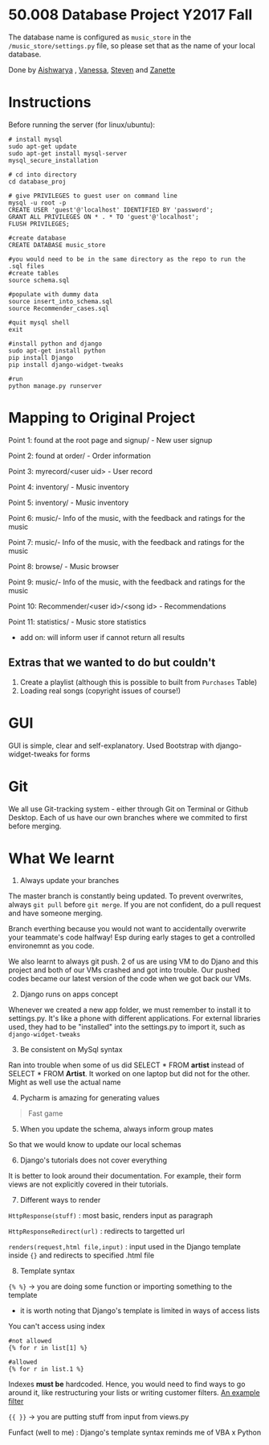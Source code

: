 # 50.008 Database Project Y2017 Fall

The database name is configured as `music_store` in the `/music_store/settings.py` file, so please set that as the name of your local database.

Done by [Aishwarya](https://github.com/aishwaryaprabhat) , [Vanessa](https://github.com/vanJargon), [Steven](https://github.com/kong-artist) and [Zanette](https://github.com/purplxholic)

# Instructions
Before running the server (for linux/ubuntu):
```
# install mysql
sudo apt-get update
sudo apt-get install mysql-server
mysql_secure_installation

# cd into directory
cd database_proj

# give PRIVILEGES to guest user on command line
mysql -u root -p
CREATE USER 'guest'@'localhost' IDENTIFIED BY 'password';
GRANT ALL PRIVILEGES ON * . * TO 'guest'@'localhost';
FLUSH PRIVILEGES;

#create database
CREATE DATABASE music_store

#you would need to be in the same directory as the repo to run the .sql files
#create tables
source schema.sql

#populate with dummy data
source insert_into_schema.sql
source Recommender_cases.sql

#quit mysql shell
exit

#install python and django
sudo apt-get install python
pip install Django
pip install django-widget-tweaks

#run
python manage.py runserver

```

# Mapping to Original Project

Point 1: found at the root page and signup/ - New user signup <br>

Point 2: found at order/ - Order information

Point 3: myrecord/\<user uid\> - User record

Point 4: inventory/ - Music inventory <br>

Point 5: inventory/ - Music inventory <br>

Point 6: music/- Info of the music, with the feedback and ratings for the music

Point 7: music/- Info of the music, with the feedback and ratings for the music

Point 8:  browse/ - Music browser

Point 9: music/- Info of the music, with the feedback and ratings for the music

Point 10: Recommender/\<user id\>/\<song id\> - Recommendations

Point 11: statistics/ - Music store statistics

* add on: will inform user if cannot return all results

## Extras that we wanted to do but couldn't
1. Create a playlist (although this is possible to built from ```Purchases``` Table)
2. Loading real songs (copyright issues of course!)

# GUI

GUI is simple, clear and self-explanatory. Used Bootstrap with django-widget-tweaks for forms

# Git

We all use Git-tracking system - either through Git on Terminal or Github Desktop. Each of us have our own branches where we commited to first before merging.

# What We learnt
1. Always update your branches

The master branch is constantly being updated. To prevent overwrites, always ```git pull``` before ```git merge```. If you are not confident, do a pull request and have someone merging.

Branch everthing because you would not want to accidentally overwrite your teammate's code halfway! Esp during early stages to get a controlled environemnt as you code.

We also learnt to always git push. 2 of us are using VM to do Djano and this project and both of our VMs crashed and got into trouble. Our pushed codes became our latest version of the code when we got back our VMs.

2. Django runs on apps concept

Whenever we created a new app folder, we must remember to install it to settings.py. It's like a phone with different applications. For external libraries used, they had to be "installed" into the settings.py to import it, such as ```django-widget-tweaks```

3. Be consistent on MySql syntax

Ran into trouble when some of us did SELECT * FROM **artist** instead of SELECT * FROM **Artist**. It worked on one laptop but did not for the other. Might as well use the actual name

4. Pycharm is amazing for generating values
> Fast game

5. When you update the schema, always inform group mates

So that we would know to update our local schemas

6. Django's tutorials does not cover everything

It is better to look around their documentation. For example, their form views are not explicitly covered in their tutorials.

7. Different ways to render

```HttpResponse(stuff)``` : most basic, renders input as paragraph

```HttpResponseRedirect(url)``` : redirects to targetted url

```renders(request,html file,input)``` : input used in the Django template inside ```{}``` and redirects to specified .html file

8. Template syntax

```{% %}``` -> you are doing some function or importing something to the template

* it is worth noting that Django's template is limited in ways of access lists

You can't access using index
```
#not allowed
{% for r in list[1] %}

#allowed
{% for r in list.1 %}
```
Indexes **must be** hardcoded. Hence, you would need to find ways to go around it, like restructuring your lists or writing customer filters. [An example filter](https://djangosnippets.org/snippets/2740/)

```{{ }}``` -> you are putting stuff from input from views.py

Funfact (well to me) : Django's template syntax reminds me of VBA x Python
